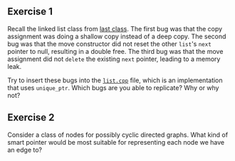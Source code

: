 ## Exercise 1

Recall the linked list class from [last class](../05/exercises.md).
The first bug was that the copy assignment was doing a shallow copy instead of a deep copy.
The second bug was that the move constructor did not reset the other `list`'s `next` pointer to null, resulting in a double free.
The third bug was that the move assignment did not `delete` the existing `next` pointer, leading to a memory leak.

Try to insert these bugs into the [`list.cpp`](list.cpp) file, which is an implementation that uses `unique_ptr`.
Which bugs are you able to replicate?
Why or why not?

## Exercise 2

Consider a class of nodes for possibly cyclic directed graphs.
What kind of smart pointer would be most suitable for representing each node we have an edge to?

